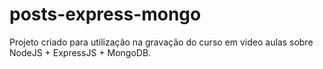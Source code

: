 # posts-express-mongo

Projeto criado para utilização na gravação do curso em video aulas sobre NodeJS + ExpressJS + MongoDB.
